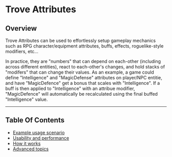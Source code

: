 
# Trove Attributes

## Overview

Trove Attributes can be used to effortlessly setup gameplay mechanics such as RPG character/equipment attributes, buffs, effects, roguelike-style modifiers, etc... 

In practice, they are "numbers" that can depend on each-other (including across different entities), react to each-other's changes, and hold stacks of "modifers" that can change their values. As an example, a game could define "Intelligence" and "MagicDefense" attributes on player/NPC entitie, and have "MagicDefence" get a bonus that scales with "Intelligence". If a buff is then applied to "Intelligence" with an attribue modifier, "MagicDefence" will automatically be recalculated using the final buffed "Intelligence" value.

-----------------------------------------

## Table Of Contents

* [Example usage scenario](./examplescenario.md)
* [Usability and performance](./usability-performance.md)
* [How it works](./how-it-works.md)
* [Advanced topics](./advanced.md)
